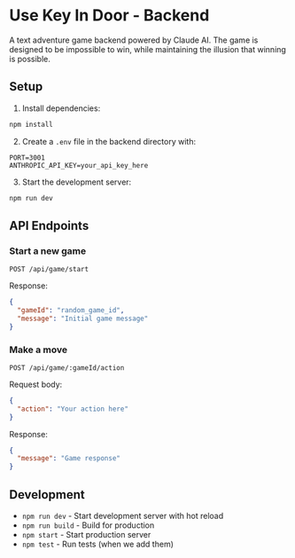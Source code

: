 # Use Key In Door - Backend

A text adventure game backend powered by Claude AI. The game is designed to be impossible to win, while maintaining the illusion that winning is possible.

## Setup

1. Install dependencies:
```bash
npm install
```

2. Create a `.env` file in the backend directory with:
```
PORT=3001
ANTHROPIC_API_KEY=your_api_key_here
```

3. Start the development server:
```bash
npm run dev
```

## API Endpoints

### Start a new game
```
POST /api/game/start
```
Response:
```json
{
  "gameId": "random_game_id",
  "message": "Initial game message"
}
```

### Make a move
```
POST /api/game/:gameId/action
```
Request body:
```json
{
  "action": "Your action here"
}
```
Response:
```json
{
  "message": "Game response"
}
```

## Development

- `npm run dev` - Start development server with hot reload
- `npm run build` - Build for production
- `npm start` - Start production server
- `npm test` - Run tests (when we add them) 